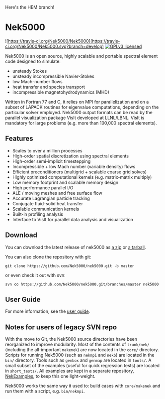 Here's the HEM branch!
# Nek5000 
![https://travis-ci.org/Nek5000/Nek5000](https://travis-ci.org/Nek5000/Nek5000.svg?branch=develop)
[![GPLv3 licensed](https://img.shields.io/badge/license-GPLv3-blue.svg)](https://raw.githubusercontent.com/Nek5000/nek5000/develop/LICENSE)

Nek5000 is an open source, highly scalable and portable spectral element code
designed to simulate:
* unsteady Stokes
* unsteady incompressible Navier-Stokes
* low Mach-number flows
* heat transfer and species transport
* incompressible magnetohydrodynamics (MHD)

Written in Fortran 77 and C, it relies on MPI for parallelization and on a
subset of LAPACK routines for eigenvalue computations, depending on the
particular solver employed.  Nek5000 output formats can be read by the parallel
visualization package VisIt developed at LLNL/LBNL. VisIt is mandatory for
large problems (e.g. more than 100,000 spectral elements).


## Features

* Scales to over a million processes
* High-order spatial discretization using spectral elements
* High-order semi-implicit timestepping
* Incompressible + low Mach number (variable density) flows
* Efficient preconditioners (multigrid + scalable coarse grid solves)
* Highly optimized computational kernels (e.g. matrix-matrix multiply)
* Low memory footprint and scalable memory design
* High performance parallel I/O
* ALE / moving meshes and free surface flow
* Accurate Lagrangian particle tracking
* Conjugate fluid-solid heat transfer
* Scalable communication kernels
* Built-in profiling analysis
* Interface to VisIt for parallel data analysis and visualization


## Download

You can download the latest release of nek5000 as 
[a zip](https://github.com/Nek5000/nek5000/archive/master.zip) or 
[a tarball](https://github.com/Nek5000/nek5000/archive/master.tar.gz).

You can also clone the repository with git:
```
git clone https://github.com/Nek5000/nek5000.git -b master
```
or even check it out with svn:
```
svn co https://github.com/Nek5000/nek5000.git/branches/master nek5000
```


## User Guide

For more information, see the [user guide](https://nek5000.mcs.anl.gov/documentation/).


## Notes for users of legacy SVN repo

With the move to Git, the Nek5000 source directories have been reorganized to
improve modularity.  Most of the contents of `trunk/nek/` (including the
all-important `makenek`) are now located in the `core/` directory.  Scripts for
running Nek5000 (such as `nekmpi` and `nekb`) are located in the `bin/`
directory.  Tools such as `genbox` and `genmap` are located in `tools/`.  A
small subset of the examples (useful for quick regression tests) are located in
`short_tests/`.  All examples are kept in a separate repository,
[NekExamples](https://github.com/Nek5000/NekExamples), to keep this one
light-weight. 

Nek5000 works the same way it used to: build cases with `core/makenek` and run them with a script, e.g. `bin/nekmpi`.
